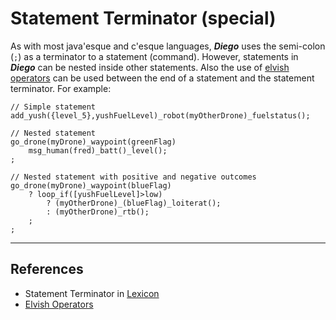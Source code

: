 # Statement Terminator (special)
As with most java'esque and c'esque languages, ***Diego*** uses the semi-colon (`;`) as a terminator to a statement (command). However, statements in ***Diego*** can be nested inside other statements.  Also the use of [elvish operators](elvish.md) can be used between the end of a statement and the statement terminator. For example:
```diego
// Simple statement
add_yush({level_5},yushFuelLevel)_robot(myOtherDrone)_fuelstatus();

// Nested statement
go_drone(myDrone)_waypoint(greenFlag)
    msg_human(fred)_batt()_level();
;

// Nested statement with positive and negative outcomes
go_drone(myDrone)_waypoint(blueFlag)
    ? loop_if([yushFuelLevel]>low)
        ? (myOtherDrone)_(blueFlag)_loiterat();
        : (myOtherDrone)_rtb();
    ;
;
```
---
## References
* Statement Terminator in [Lexicon](../../lexicon/lexicon.md#;)
* [Elvish Operators](elvish.md)

